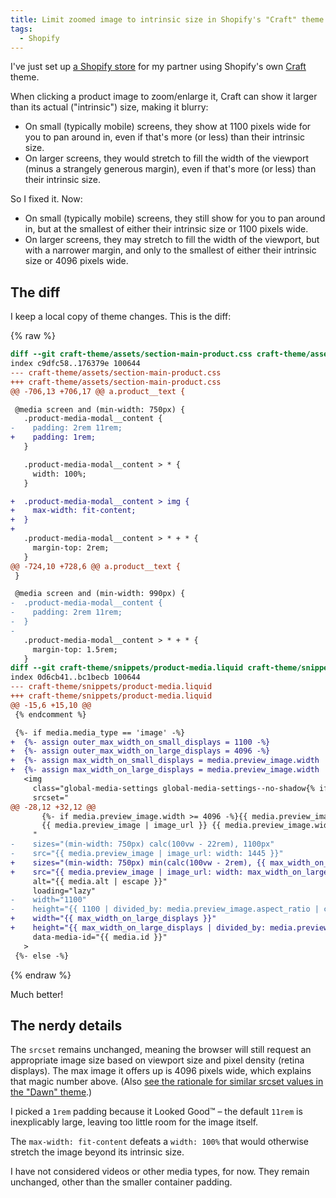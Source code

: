 ```yaml
---
title: Limit zoomed image to intrinsic size in Shopify's "Craft" theme
tags:
  - Shopify
---
```


I've just set up [a Shopify store](https://johannaost.com) for my partner using Shopify's own [Craft](https://themes.shopify.com/themes/craft) theme.

When clicking a product image to zoom/enlarge it, Craft can show it larger than its actual ("intrinsic") size, making it blurry:
- On small (typically mobile) screens, they show at 1100 pixels wide for you to pan around in, even if that's more (or less) than their intrinsic size.
- On larger screens, they would stretch to fill the width of the viewport (minus a strangely generous margin), even if that's more (or less) than their intrinsic size.

So I fixed it. Now:

- On small (typically mobile) screens, they still show for you to pan around in, but at the smallest of either their intrinsic size or 1100 pixels wide.
- On larger screens, they may stretch to fill the width of the viewport, but with a narrower margin, and only to the smallest of either their intrinsic size or 4096 pixels wide.

## The diff

I keep a local copy of theme changes. This is the diff:

{% raw %}
``` diff
diff --git craft-theme/assets/section-main-product.css craft-theme/assets/section-main-product.css
index c9dfc58..176379e 100644
--- craft-theme/assets/section-main-product.css
+++ craft-theme/assets/section-main-product.css
@@ -706,13 +706,17 @@ a.product__text {

 @media screen and (min-width: 750px) {
   .product-media-modal__content {
-    padding: 2rem 11rem;
+    padding: 1rem;
   }

   .product-media-modal__content > * {
     width: 100%;
   }

+  .product-media-modal__content > img {
+    max-width: fit-content;
+  }
+
   .product-media-modal__content > * + * {
     margin-top: 2rem;
   }
@@ -724,10 +728,6 @@ a.product__text {
 }

 @media screen and (min-width: 990px) {
-  .product-media-modal__content {
-    padding: 2rem 11rem;
-  }
-
   .product-media-modal__content > * + * {
     margin-top: 1.5rem;
   }
diff --git craft-theme/snippets/product-media.liquid craft-theme/snippets/product-media.liquid
index 0d6cb41..bc1becb 100644
--- craft-theme/snippets/product-media.liquid
+++ craft-theme/snippets/product-media.liquid
@@ -15,6 +15,10 @@
 {% endcomment %}

 {%- if media.media_type == 'image' -%}
+  {%- assign outer_max_width_on_small_displays = 1100 -%}
+  {%- assign outer_max_width_on_large_displays = 4096 -%}
+  {%- assign max_width_on_small_displays = media.preview_image.width | at_most: outer_max_width_on_small_displays -%}
+  {%- assign max_width_on_large_displays = media.preview_image.width | at_most: outer_max_width_on_large_displays -%}
   <img
     class="global-media-settings global-media-settings--no-shadow{% if variant_image %} product__media-item--variant{% endif %}"
     srcset="
@@ -28,12 +32,12 @@
       {%- if media.preview_image.width >= 4096 -%}{{ media.preview_image | image_url: width: 4096 }} 4096w,{%- endif -%}
       {{ media.preview_image | image_url }} {{ media.preview_image.width }}w
     "
-    sizes="(min-width: 750px) calc(100vw - 22rem), 1100px"
-    src="{{ media.preview_image | image_url: width: 1445 }}"
+    sizes="(min-width: 750px) min(calc(100vw - 2rem), {{ max_width_on_large_displays }}px), {{ max_width_on_small_displays }}px"
+    src="{{ media.preview_image | image_url: width: max_width_on_large_displays }}"
     alt="{{ media.alt | escape }}"
     loading="lazy"
-    width="1100"
-    height="{{ 1100 | divided_by: media.preview_image.aspect_ratio | ceil }}"
+    width="{{ max_width_on_large_displays }}"
+    height="{{ max_width_on_large_displays | divided_by: media.preview_image.aspect_ratio | ceil }}"
     data-media-id="{{ media.id }}"
   >
 {%- else -%}
```
{% endraw %}

Much better!

## The nerdy details

The `srcset` remains unchanged, meaning the browser will still request an appropriate image size based on viewport size and pixel density (retina displays). The max image it offers up is 4096 pixels wide, which explains that magic number above. (Also [see the rationale for similar srcset values in the "Dawn" theme](https://github.com/Shopify/dawn/pull/668#issuecomment-975832897).)

I picked a `1rem` padding because it Looked Good™ – the default `11rem` is inexplicably large, leaving too little room for the image itself.

The `max-width: fit-content` defeats a `width: 100%` that would otherwise stretch the image beyond its intrinsic size.

I have not considered videos or other media types, for now. They remain unchanged, other than the smaller container padding.
